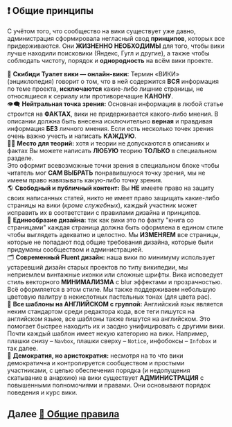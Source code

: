 ## ❗ Общие принципы
С учётом того, что сообщество на вики существует уже давно, администрация сформировала негласный свод **принципов**, которых все придерживаются. Они **ЖИЗНЕННО НЕОБХОДИМЫ** для того, чтобы вики лучше находили поисковики (Яндекс, Гугл и другие), а также чтобы соблюдать чистоту, порядок и **однородность** на всём вики проекте.

📕 **Скибиди Туалет вики — онлайн-вики:** Термин «ВИКИ» (энциклопедия) говорит о том, что в ней содержится **ВСЯ** информация по теме проекта, **исключаются** какие-либо лишние страницы, не относящиеся к сериалу или противоречащие **КАНОНУ**.
<br>
👁‍🗨 **Нейтральная точка зрения:** Основная информация в любой статье строится на **ФАКТАХ**, вики не придерживается какого-либо мнения. В описании должна быть внесена исключительно **верная** и правдивая информация **БЕЗ** личного мнения. Если есть несколько точек зрения очень важно учесть и написать **КАЖДУЮ**.
<br>
🕵️‍♂️ **Место для теорий:** хотя и теории не допускаются в описаниях и фактах Вы можете написать **ЛЮБУЮ** теорию **ТОЛЬКО** в специальном разделе.
<br>
Это оформит всевозможные точки зрения в специальном блоке чтобы читатель мог **САМ ВЫБРАТЬ** понравившуюся точку зрения, мы не имеем право навязывать какую-либо точку зрения.
<br>
🌎 **Свободный и публичный контент:** Вы **НЕ** имеете право на защиту своих написанных статей, никто не имеет право защищать какие-либо страницы на вики (_кроме служебных_), каждый участник может исправить их в соответствии с правилами дизайна и принципов.
<br>
🎨 **Единообразие дизайна:** так как вики это по факту "книга со страницами" каждая страница должна быть оформлена в едином стиле чтобы выглядеть адекватно и целостно. Мы **ИЗМЕНЯЕМ** все страницы, которые не попадают под общие требования дизайна, которые были придуманы сообществом и администрацией.
<br>
🗂 **Современный Fluent дизайн:** наша вики по минимуму использует устаревший дизайн старых проектов по типу википедии, мы неприемлем винтажные иконки или сложные шрифты. Вика исповедует стиль векторного **МИНИМАЛИЗМА** с blur эффектами и прозрачностью. Всё оформляется в этом стиле. Мы также поддерживаем небольшую цветовую палитру в некислотных пастельных тонах (для цвета рас).
<br>
🚩 **Все шаблоны на АНГЛИЙСКОМ с группой:** Английский язык является неким стандартом среди редактора кода, все теги пишутся на английском языке, все шаблоны также пишутся на английском. Это помогает быстрее находить их и заодно унифицировать с другими вики.
<br>
Почти каждый шаблон имеет некую категорию на вики. Например, плашки снизу – `Navbox`, плашки сверху – `Notice`, инфобоксы – `Infobox` и так далее.
<br>
👥 **Демократия, но аристократия:** несмотря на то что вики демократична и контролируется сообществом и простыми участниками, с целью обеспечения порядка (и недопущения скатывание в анархию) на вики существует **АДМИНИСТРАЦИЯ** с повышенными полномочиями и правами.  Они основывают порядок поведения и курс вики.

## Далее [📃 Общие правила](https://github.com/skibidiwiki/wiki/blob/main/rules/1general.md)
